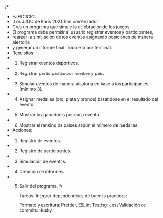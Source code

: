 /\*

- EJERCICIO:
- ¡Los JJOO de París 2024 han comenzado!
- Crea un programa que simule la celebración de los juegos.
- El programa debe permitir al usuario registrar eventos y participantes,
- realizar la simulación de los eventos asignando posiciones de manera aleatoria
- y generar un informe final. Todo ello por terminal.
- Requisitos:
- 1.  Registrar eventos deportivos.
- 2.  Registrar participantes por nombre y país.
- 3.  Simular eventos de manera aleatoria en base a los participantes (mínimo 3).
- 4.  Asignar medallas (oro, plata y bronce) basándose en el resultado del evento.
- 5.  Mostrar los ganadores por cada evento.
- 6.  Mostrar el ranking de países según el número de medallas.
- Acciones:
- 1.  Registro de eventos.
- 2.  Registro de participantes.
- 3.  Simulación de eventos.
- 4.  Creación de informes.
- 5.  Salir del programa.
      \*/

      Tareas: Integrar dependendcias de buenas practicas:

      Formato y escritura: Prettier, ESLint
      Testing: Jest
      Validación de commits: Husky
